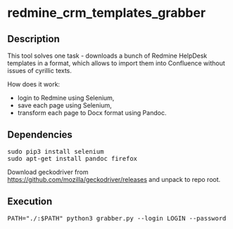 # redmine_crm_templates_grabber

## Description

This tool solves one task - downloads a bunch of Redmine HelpDesk templates in a format, which allows to import them into Confluence without issues of cyrillic texts.

How does it work:
- login to Redmine using Selenium,
- save each page using Selenium,
- transform each page to Docx format using Pandoc. 

## Dependencies 

<pre>
sudo pip3 install selenium
sudo apt-get install pandoc firefox
</pre>

Download geckodriver from https://github.com/mozilla/geckodriver/releases and unpack to repo root. 

## Execution

<pre>
PATH="./:$PATH" python3 grabber.py --login LOGIN --password PASSWORD --project PROJECT --host HOST --start_id START_ID --end_id END_ID
</pre>
